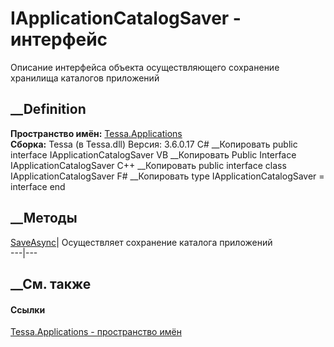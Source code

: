 # IApplicationCatalogSaver - интерфейс
Описание интерфейса объекта осуществляющего сохранение хранилища каталогов
приложений
## __Definition
 **Пространство имён:** [Tessa.Applications](N_Tessa_Applications.htm)  
 **Сборка:** Tessa (в Tessa.dll) Версия: 3.6.0.17
C# __Копировать
     public interface IApplicationCatalogSaver
VB __Копировать
     Public Interface IApplicationCatalogSaver
C++ __Копировать
     public interface class IApplicationCatalogSaver
F# __Копировать
     type IApplicationCatalogSaver = interface end
##  __Методы
[SaveAsync](M_Tessa_Applications_IApplicationCatalogSaver_SaveAsync.htm)|
Осуществляет сохранение каталога приложений  
---|---  
## __См. также
#### Ссылки
[Tessa.Applications - пространство имён](N_Tessa_Applications.htm)
